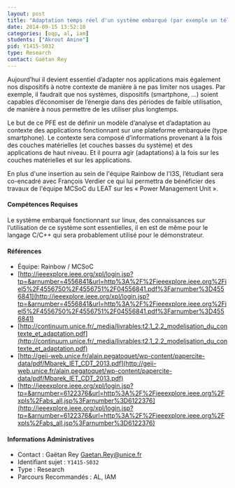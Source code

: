 ```yaml
---
layout: post
title: "Adaptation temps réel d'un système embarqué (par exemple un téléphone) au contexte"
date: 2014-09-15 13:52:18
categories: [oqp, al, iam]
students: ["Akrout Amine"]
pid: Y1415-S032
type: Research
contact: Gaëtan Rey
---
```

       
Aujourd’hui il devient essentiel d’adapter nos applications mais également nos dispositifs à notre contexte de manière à ne pas limiter nos usages. Par exemple, il faudrait que nos systèmes, dispositifs (smartphone, …) soient capables d’économiser de l’énergie dans des périodes de faible utilisation, de manière à nous permettre de les utiliser plus longtemps.

Le but de ce PFE est de définir un modèle d’analyse et d’adaptation au contexte des applications fonctionnant sur une plateforme embarquée (type smartphone). Le contexte sera composé d’informations provenant à la fois des couches matérielles (et couches basses du système) et des applications de haut niveau. Et il pourra agir (adaptations) à la fois sur les couches matérielles et sur les applications. 

En plus d'une insertion au sein de l'équipe Rainbow de l'I3S, l’étudiant sera co-encadré avec François Verdier ce qui lui permettra de bénéficier des travaux de l'équipe MCSoC du LEAT sur les « Power Management Unit ».

#### Compétences Requises

Le système embarqué fonctionnant sur linux, des connaissances sur l’utilisation de ce système sont essentielles, il en est de même pour le langage C/C++ qui sera probablement utilisé pour le démonstrateur.


#### Références

  * Équipe: Rainbow / MCSoC
  * [http://ieeexplore.ieee.org/xpl/login.jsp?tp=&arnumber=4556841&url=http%3A%2F%2Fieeexplore.ieee.org%2Fiel5%2F4556750%2F4556751%2F04556841.pdf%3Farnumber%3D4556841](http://ieeexplore.ieee.org/xpl/login.jsp?tp=&arnumber=4556841&url=http%3A%2F%2Fieeexplore.ieee.org%2Fiel5%2F4556750%2F4556751%2F04556841.pdf%3Farnumber%3D4556841)
  * [http://continuum.unice.fr/_media/livrables:t2.1_2.2_modelisation_du_contexte_et_adaptation.pdf](http://continuum.unice.fr/_media/livrables:t2.1_2.2_modelisation_du_contexte_et_adaptation.pdf)
  * [http://geii-web.unice.fr/alain.pegatoquet/wp-content/papercite-data/pdf/Mbarek_IET_CDT_2013.pdf](http://geii-web.unice.fr/alain.pegatoquet/wp-content/papercite-data/pdf/Mbarek_IET_CDT_2013.pdf)
  * [http://ieeexplore.ieee.org/xpl/login.jsp?tp=&arnumber=6122376&url=http%3A%2F%2Fieeexplore.ieee.org%2Fxpls%2Fabs_all.jsp%3Farnumber%3D6122376](http://ieeexplore.ieee.org/xpl/login.jsp?tp=&arnumber=6122376&url=http%3A%2F%2Fieeexplore.ieee.org%2Fxpls%2Fabs_all.jsp%3Farnumber%3D6122376)

#### Informations Administratives
  * Contact : Gaëtan Rey <Gaetan.Rey@unice.fr>
  * Identifiant sujet : `Y1415-S032`
  * Type : Research
  * Parcours Recommandés : AL, IAM
     
